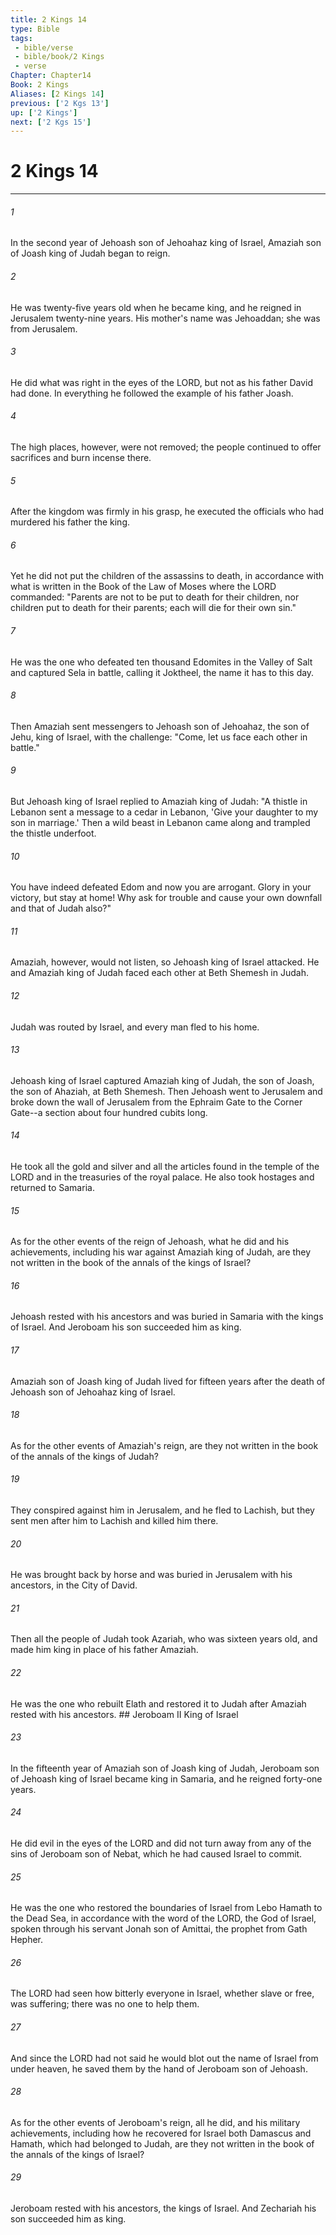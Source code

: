 ```yaml
---
title: 2 Kings 14
type: Bible
tags:
 - bible/verse
 - bible/book/2 Kings
 - verse
Chapter: Chapter14
Book: 2 Kings
Aliases: [2 Kings 14]
previous: ['2 Kgs 13']
up: ['2 Kings']
next: ['2 Kgs 15']
---
```

# 2 Kings 14

***


###### 1 
In the second year of Jehoash son of Jehoahaz king of Israel, Amaziah son of Joash king of Judah began to reign. 

###### 2 
He was twenty-five years old when he became king, and he reigned in Jerusalem twenty-nine years. His mother's name was Jehoaddan; she was from Jerusalem. 

###### 3 
He did what was right in the eyes of the LORD, but not as his father David had done. In everything he followed the example of his father Joash. 

###### 4 
The high places, however, were not removed; the people continued to offer sacrifices and burn incense there. 

###### 5 
After the kingdom was firmly in his grasp, he executed the officials who had murdered his father the king. 

###### 6 
Yet he did not put the children of the assassins to death, in accordance with what is written in the Book of the Law of Moses where the LORD commanded: "Parents are not to be put to death for their children, nor children put to death for their parents; each will die for their own sin." 

###### 7 
He was the one who defeated ten thousand Edomites in the Valley of Salt and captured Sela in battle, calling it Joktheel, the name it has to this day. 

###### 8 
Then Amaziah sent messengers to Jehoash son of Jehoahaz, the son of Jehu, king of Israel, with the challenge: "Come, let us face each other in battle." 

###### 9 
But Jehoash king of Israel replied to Amaziah king of Judah: "A thistle in Lebanon sent a message to a cedar in Lebanon, 'Give your daughter to my son in marriage.' Then a wild beast in Lebanon came along and trampled the thistle underfoot. 

###### 10 
You have indeed defeated Edom and now you are arrogant. Glory in your victory, but stay at home! Why ask for trouble and cause your own downfall and that of Judah also?" 

###### 11 
Amaziah, however, would not listen, so Jehoash king of Israel attacked. He and Amaziah king of Judah faced each other at Beth Shemesh in Judah. 

###### 12 
Judah was routed by Israel, and every man fled to his home. 

###### 13 
Jehoash king of Israel captured Amaziah king of Judah, the son of Joash, the son of Ahaziah, at Beth Shemesh. Then Jehoash went to Jerusalem and broke down the wall of Jerusalem from the Ephraim Gate to the Corner Gate--a section about four hundred cubits long. 

###### 14 
He took all the gold and silver and all the articles found in the temple of the LORD and in the treasuries of the royal palace. He also took hostages and returned to Samaria. 

###### 15 
As for the other events of the reign of Jehoash, what he did and his achievements, including his war against Amaziah king of Judah, are they not written in the book of the annals of the kings of Israel? 

###### 16 
Jehoash rested with his ancestors and was buried in Samaria with the kings of Israel. And Jeroboam his son succeeded him as king. 

###### 17 
Amaziah son of Joash king of Judah lived for fifteen years after the death of Jehoash son of Jehoahaz king of Israel. 

###### 18 
As for the other events of Amaziah's reign, are they not written in the book of the annals of the kings of Judah? 

###### 19 
They conspired against him in Jerusalem, and he fled to Lachish, but they sent men after him to Lachish and killed him there. 

###### 20 
He was brought back by horse and was buried in Jerusalem with his ancestors, in the City of David. 

###### 21 
Then all the people of Judah took Azariah, who was sixteen years old, and made him king in place of his father Amaziah. 

###### 22 
He was the one who rebuilt Elath and restored it to Judah after Amaziah rested with his ancestors. ## Jeroboam II King of Israel 

###### 23 
In the fifteenth year of Amaziah son of Joash king of Judah, Jeroboam son of Jehoash king of Israel became king in Samaria, and he reigned forty-one years. 

###### 24 
He did evil in the eyes of the LORD and did not turn away from any of the sins of Jeroboam son of Nebat, which he had caused Israel to commit. 

###### 25 
He was the one who restored the boundaries of Israel from Lebo Hamath to the Dead Sea, in accordance with the word of the LORD, the God of Israel, spoken through his servant Jonah son of Amittai, the prophet from Gath Hepher. 

###### 26 
The LORD had seen how bitterly everyone in Israel, whether slave or free, was suffering; there was no one to help them. 

###### 27 
And since the LORD had not said he would blot out the name of Israel from under heaven, he saved them by the hand of Jeroboam son of Jehoash. 

###### 28 
As for the other events of Jeroboam's reign, all he did, and his military achievements, including how he recovered for Israel both Damascus and Hamath, which had belonged to Judah, are they not written in the book of the annals of the kings of Israel? 

###### 29 
Jeroboam rested with his ancestors, the kings of Israel. And Zechariah his son succeeded him as king. 

